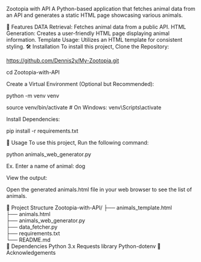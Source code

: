 Zootopia with API
A Python-based application that fetches animal data from an API and generates a static HTML page showcasing various animals.

📌 Features
DATA Retrieval: Fetches animal data from a public API.
HTML Generation: Creates a user-friendly HTML page displaying animal information.
Template Usage: Utilizes an HTML template for consistent styling.
🛠️ Installation
To install this project, Clone the Repository:

https://github.com/Dennis2y/My-Zootopia.git

cd Zootopia-with-API

Create a Virtual Environment (Optional but Recommended):

python -m venv venv

source venv/bin/activate # On Windows: venv\Scripts\activate

Install Dependencies:

pip install -r requirements.txt

🚀 Usage
To use this project, Run the following command:

python animals_web_generator.py

Ex. Enter a name of animal: dog

View the output:

Open the generated animals.html file in your web browser to see the list of animals.

📁 Project Structure
Zootopia-with-API/
├── animals_template.html      
├── animals.html                
├── animals_web_generator.py    
├── data_fetcher.py             
├── requirements.txt            
└── README.md                  
🐍 Dependencies
Python 3.x
Requests library
Python-dotenv
🙌 Acknowledgements
